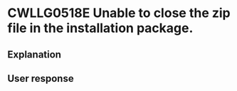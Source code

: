 # CWLLG0518E Unable to close the zip file in the installation package.

## Explanation

## User response